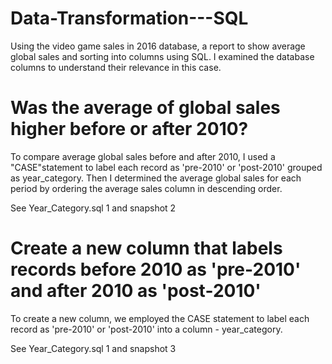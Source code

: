 # Data-Transformation---SQL
Using the video game sales in 2016 database, a report to show average global sales and sorting into columns using SQL. I examined the database columns to understand their relevance in this case.

# Was the average of global sales higher before or after 2010?
To compare average global sales before and after 2010, I used a "CASE"statement to label each record as 'pre-2010' or 'post-2010' grouped as year_category. Then I determined the average global sales for each period by ordering the average sales column in descending order.

See Year_Category.sql 1 and snapshot 2

# Create a new column that labels records before 2010 as 'pre-2010' and after 2010 as 'post-2010'
To create a new column, we employed the CASE statement to label each record as 'pre-2010' or 'post-2010' into a column - year_category.

See Year_Category.sql 1 and snapshot 3
